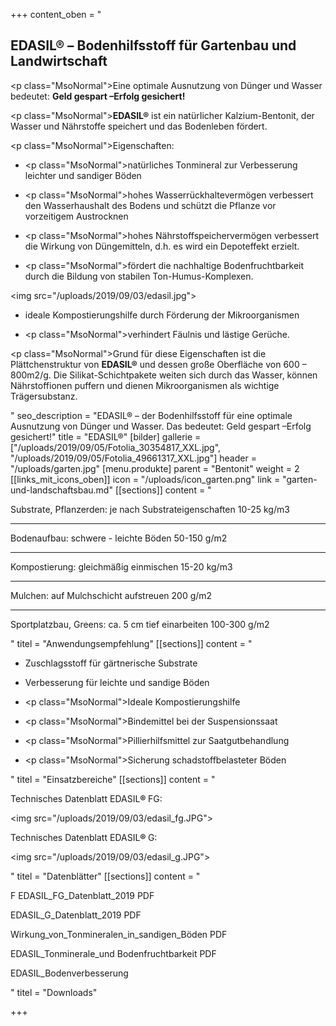 +++
content_oben = "<h2>EDASIL® – Bodenhilfsstoff für Gartenbau und Landwirtschaft</h2><p class=\"MsoNormal\">Eine optimale Ausnutzung von Dünger und Wasser bedeutet: <strong>Geld gespart –Erfolg gesichert!</strong></p><p class=\"MsoNormal\"><strong>EDASIL®</strong> ist ein natürIicher Kalzium-Bentonit, der Wasser und Nährstoffe speichert und das Bodenleben fördert.</p><p class=\"MsoNormal\">Eigenschaften: </p><ul><li><p class=\"MsoNormal\">natürliches Tonmineral zur Verbesserung leichter und sandiger Böden</p></li><li><p class=\"MsoNormal\">hohes Wasserrückhaltevermögen verbessert den Wasserhaushalt des Bodens und schützt die Pflanze vor vorzeitigem Austrocknen</p></li><li><p class=\"MsoNormal\">hohes Nährstoffspeichervermögen verbessert die Wirkung von Düngemitteln, d.h. es wird ein Depoteffekt erzielt.</p></li><li><p class=\"MsoNormal\">fördert die nachhaltige Bodenfruchtbarkeit durch die Bildung von stabilen Ton-Humus-Komplexen.</p></li></ul><p><img src=\"/uploads/2019/09/03/edasil.jpg\"></p><ul><li><p>ideale Kompostierungshilfe durch Förderung der Mikroorganismen</p></li><li><p class=\"MsoNormal\">verhindert Fäulnis und lästige Gerüche.</p></li></ul><p class=\"MsoNormal\">Grund für diese Eigenschaften ist die Plättchenstruktur von <strong>EDASIL®</strong> und dessen große Oberfläche von 600 – 800m2/g. Die Silikat-Schichtpakete weiten sich durch das Wasser, können Nährstoffionen puffern und dienen Mikroorganismen als wichtige Trägersubstanz.</p>"
seo_description = "EDASIL® – der Bodenhilfsstoff für eine optimale Ausnutzung von Dünger und Wasser. Das bedeutet: Geld gespart –Erfolg gesichert!"
title = "EDASIL®"
[bilder]
gallerie = ["/uploads/2019/09/05/Fotolia_30354817_XXL.jpg", "/uploads/2019/09/05/Fotolia_49661317_XXL.jpg"]
header = "/uploads/garten.jpg"
[menu.produkte]
parent = "Bentonit"
weight = 2
[[links_mit_icons_oben]]
icon = "/uploads/icon_garten.png"
link = "garten-und-landschaftsbau.md"
[[sections]]
content = "<p>Substrate, Pflanzerden: je nach Substrateigenschaften           10-25 kg/m3</p><hr><p>Bodenaufbau: schwere - leichte Böden                                     50-150 g/m2</p><hr><p>Kompostierung: gleichmäßig einmischen                                 15-20 kg/m3</p><hr><p>Mulchen: auf Mulchschicht aufstreuen                                      200 g/m2</p><hr><p>Sportplatzbau, Greens: ca. 5 cm tief einarbeiten                      100-300 g/m2</p>"
titel = "Anwendungsempfehlung"
[[sections]]
content = "<ul><li><p>Zuschlagsstoff für gärtnerische Substrate</p></li><li><p>Verbesserung für leichte und sandige Böden</p></li><li><p class=\"MsoNormal\">Ideale Kompostierungshilfe</p></li><li><p class=\"MsoNormal\">Bindemittel bei der Suspensionssaat</p></li><li><p class=\"MsoNormal\">Pillierhilfsmittel zur Saatgutbehandlung</p></li><li><p class=\"MsoNormal\">Sicherung schadstoffbelasteter Böden</p></li></ul>"
titel = "Einsatzbereiche"
[[sections]]
content = "<p>Technisches Datenblatt EDASIL<strong>® </strong>FG:</p><p><img src=\"/uploads/2019/09/03/edasil_fg.JPG\"></p><p>Technisches Datenblatt EDASIL<strong>® </strong>G:</p><p><img src=\"/uploads/2019/09/03/edasil_g.JPG\"></p>"
titel = "Datenblätter"
[[sections]]
content = "<p>F EDASIL_FG_Datenblatt_2019 PDF </p><p>EDASIL_G_Datenblatt_2019 PDF </p><p>Wirkung_von_Tonmineralen_in_sandigen_Böden PDF </p><p>EDASIL_Tonminerale_und Bodenfruchtbarkeit PDF </p><p>EDASIL_Bodenverbesserung</p>"
titel = "Downloads"

+++
